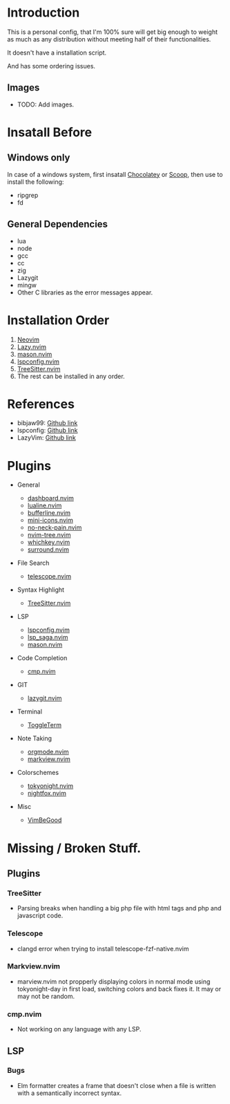 # Introduction

This is a personal config, that I'm 100% sure will get big enough to weight as much as any distribution without meeting half of their functionalities.

It doesn't have a installation script.

And has some ordering issues.

## Images

+ TODO: Add images.


# Insatall Before

## Windows only

In case of a windows system, first insatall [Chocolatey](https://chocolatey.org/install) or [Scoop](https://scoop.sh/), then use to install the following:

+ ripgrep
+ fd

## General Dependencies

+ lua
+ node
+ gcc
+ cc
+ zig
+ Lazygit
+ mingw
+ Other C libraries as the error messages appear.

# Installation Order

1. [Neovim](https://neovim.io/)
2. [Lazy.nvim](https://github.com/folke/lazy.nvim)
3. [mason.nvim](https://github.com/williamboman/mason.nvim)
4. [lspconfig.nvim](https://github.com/neovim/nvim-lspconfig)
5. [TreeSitter.nvim](https://github.com/nvim-treesitter/nvim-treesitter)
6. The rest can be installed in any order.


# References

+ bibjaw99: [Github link](https://github.com/bibjaw99/workstation/tree/master/.config/nvim)
+ lspconfig: [Github link](https://github.com/neovim/nvim-lspconfig)
+ LazyVim: [Github link](https://github.com/LazyVim/LazyVim/tree/main)

# Plugins

+ General
    + [dashboard.nvim](https://github.com/nvimdev/dashboard-nvim)
    + [lualine.nvim](https://github.com/nvim-lualine/lualine.nvim)
    + [bufferline.nvim](https://github.com/LazyVim/LazyVim/blob/main/lua/lazyvim/plugins/ui.lua)
    + [mini-icons.nvim](https://github.com/echasnovski/mini.icons)
    + [no-neck-pain.nvim](https://github.com/shortcuts/no-neck-pain.nvim)
    + [nvim-tree.nvim](https://github.com/nvim-tree/nvim-tree.lua)
    + [whichkey.nvim](https://github.com/folke/which-key.nvim)
    + [surround.nvim](https://github.com/kylechui/nvim-surround)

+ File Search
    + [telescope.nvim](https://github.com/nvim-telescope/telescope.nvim)

+ Syntax Highlight
    + [TreeSitter.nvim](https://github.com/nvim-treesitter/nvim-treesitter)

+ LSP
    + [lspconfig.nvim](https://github.com/neovim/nvim-lspconfig)
    + [lsp_saga.nvim](https://github.com/nvimdev/lspsaga.nvim)
    + [mason.nvim](https://github.com/williamboman/mason.nvim)

+ Code Completion
    + [cmp.nvim](https://github.com/hrsh7th/nvim-cmp)

+ GIT
    + [lazygit.nvim](https://github.com/kdheepak/lazygit.nvim)

+ Terminal
    + [ToggleTerm](https://github.com/akinsho/toggleterm.nvim)

+ Note Taking
    + [orgmode.nvim](https://github.com/nvim-orgmode/orgmode)
    + [markview.nvim](https://github.com/OXY2DEV/markview.nvim)

+ Colorschemes
    + [tokyonight.nvim](https://github.com/folke/tokyonight.nvim)
    + [nightfox.nvim](https://github.com/EdenEast/nightfox.nvim)

+ Misc
    + [VimBeGood](https://github.com/ThePrimeagen/vim-be-good)


# Missing / Broken Stuff.

## Plugins 

### TreeSitter

+ Parsing breaks when handling a big php file with html tags and php and javascript code.

### Telescope

+ clangd error when trying to install telescope-fzf-native.nvim

### Markview.nvim

+ marview.nvim not propperly displaying colors in normal mode using tokyonight-day in first load, switching colors and back fixes it. It may or may not be random.

### cmp.nvim

+ Not working on any language with any LSP.

## LSP

### Bugs

+ Elm formatter creates a frame that doesn't close when a file is written with a semantically incorrect syntax.
